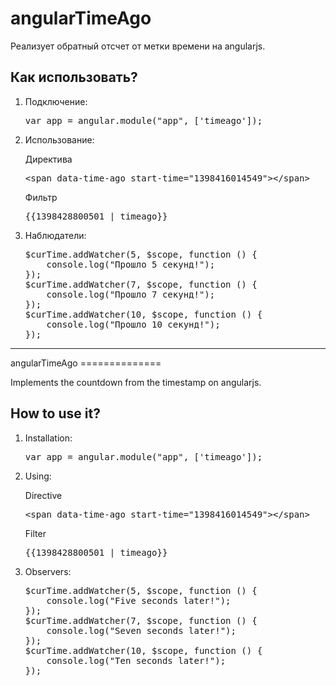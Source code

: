 angularTimeAgo
==============

Реализует обратный отсчет от метки времени на angularjs.

<h2>Как использовать?</h2>
<ol>
    <li>
        Подключение:
        <pre>var app = angular.module("app", ['timeago']);</pre>
    </li>
    <li>Использование:
        <p>Директива</p>
        <pre>&lt;span data-time-ago start-time="1398416014549"&gt;&lt;/span&gt;</pre>
        <p>Фильтр</p>
        <pre>{{1398428800501 | timeago}}</pre>
    </li>
    <li>Наблюдатели:
        <pre>
$curTime.addWatcher(5, $scope, function () {
    console.log("Прошло 5 секунд!");
});
$curTime.addWatcher(7, $scope, function () {
    console.log("Прошло 7 секунд!");
});
$curTime.addWatcher(10, $scope, function () {
    console.log("Прошло 10 секунд!");
});
</pre>
    </li>
</ol>
<hr />
angularTimeAgo
==============

Implements the countdown from the timestamp on angularjs.

<h2>How to use it?</h2>
<ol>
    <li>
        Installation:
        <pre>var app = angular.module("app", ['timeago']);</pre>
    </li>
    <li>Using:
        <p>Directive</p>
        <pre>&lt;span data-time-ago start-time="1398416014549"&gt;&lt;/span&gt;</pre>
        <p>Filter</p>
        <pre>{{1398428800501 | timeago}}</pre>
    </li>
    <li>Observers:
<pre>
$curTime.addWatcher(5, $scope, function () {
    console.log("Five seconds later!");
});
$curTime.addWatcher(7, $scope, function () {
    console.log("Seven seconds later!");
});
$curTime.addWatcher(10, $scope, function () {
    console.log("Ten seconds later!");
});
</pre>
        </li>
</ol>
